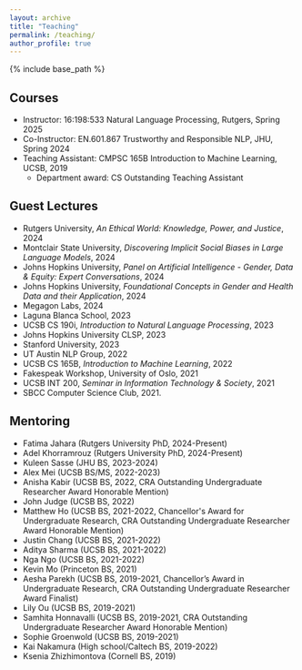 ```yaml
---
layout: archive
title: "Teaching"
permalink: /teaching/
author_profile: true
---
```


{% include base_path %}

## Courses
* Instructor: 16:198:533 Natural Language Processing, Rutgers, Spring 2025
* Co-Instructor: EN.601.867 Trustworthy and Responsible NLP, JHU, Spring 2024
* Teaching Assistant: CMPSC 165B Introduction to Machine Learning, UCSB, 2019
  * Department award: CS Outstanding Teaching Assistant

## Guest Lectures
* Rutgers University, *An Ethical World:  Knowledge, Power, and Justice*, 2024
* Montclair State University, *Discovering Implicit Social Biases in Large Language Models*, 2024
* Johns Hopkins University, *Panel on Artificial Intelligence - Gender, Data & Equity: Expert Conversations*, 2024
* Johns Hopkins University, *Foundational Concepts in Gender and Health Data and their Application*, 2024
* Megagon Labs, 2024
* Laguna Blanca School, 2023
* UCSB CS 190i, *Introduction to Natural Language Processing*, 2023
* Johns Hopkins University CLSP, 2023
* Stanford University, 2023
* UT Austin NLP Group, 2022
* UCSB CS 165B, *Introduction to Machine Learning*, 2022
* Fakespeak Workshop, University of Oslo, 2021
* UCSB INT 200, *Seminar in Information Technology \& Society*, 2021
* SBCC Computer Science Club, 2021.

## Mentoring
* Fatima Jahara (Rutgers University PhD, 2024-Present)
* Adel Khorramrouz (Rutgers University PhD, 2024-Present)
* Kuleen Sasse (JHU BS, 2023-2024)
* Alex Mei (UCSB BS/MS, 2022-2023)
* Anisha Kabir (UCSB BS, 2022, CRA Outstanding Undergraduate Researcher Award Honorable Mention)
* John Judge (UCSB BS, 2022)
* Matthew Ho (UCSB BS, 2021-2022, Chancellor's Award for Undergraduate Research, CRA Outstanding Undergraduate Researcher Award Honorable Mention)
* Justin Chang (UCSB BS, 2021-2022)
* Aditya Sharma (UCSB BS, 2021-2022)
* Nga Ngo (UCSB BS, 2021-2022)
* Kevin Mo (Princeton BS, 2021)
* Aesha Parekh (UCSB BS, 2019-2021, Chancellor’s Award in Undergraduate Research, CRA Outstanding Undergraduate Researcher Award Finalist)
* Lily Ou (UCSB BS, 2019-2021)
* Samhita Honnavalli (UCSB BS, 2019-2021, CRA Outstanding Undergraduate Researcher Award Honorable Mention)
* Sophie Groenwold (UCSB BS, 2019-2021)
* Kai Nakamura (High school/Caltech BS, 2019-2022)
* Ksenia Zhizhimontova (Cornell BS, 2019)
